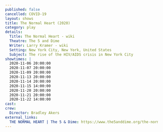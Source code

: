 ```yaml
---
published: false
cancelled: COVID-19
layout: shows
title: The Normal Heart (2020)
category: play
details:
  Title: The Normal Heart - wiki
  Theatre: The 5 and Dime
  Writer: Larry Kramer - wiki
  Setting: New York City, New York, United States
  Subject: The rise of the HIV/AIDS crisis in New York City
showtimes: |
  2020-11-06 20:00:00
  2020-11-07 20:00:00
  2020-11-09 20:00:00
  2020-11-13 20:00:00
  2020-11-14 20:00:00
  2020-11-15 14:00:00
  2020-11-20 20:00:00
  2020-11-21 20:00:00
  2020-11-22 14:00:00
cast:
crew:
  Director: Bradley Akers
external_links:
  THE NORMAL HEART | The 5 & Dime: https://www.the5anddime.org/the-normal-heart
---
```


